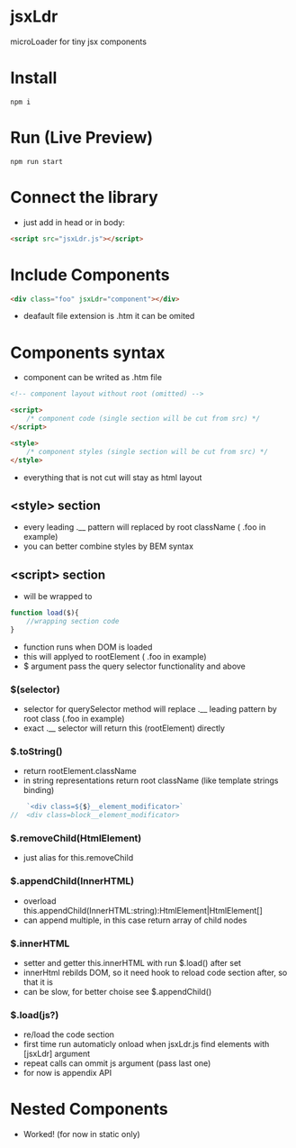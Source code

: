 # jsxLdr
microLoader for tiny jsx components

# Install
```shell
npm i
```

# Run (Live Preview)
```shell
npm run start
```

# Connect the library
- just add in head or in body:
```html
<script src="jsxLdr.js"></script>
```

# Include Components
```html
<div class="foo" jsxLdr="component"></div>
```
- deafault file extension is .htm it can be omited

# Components syntax
- component can be writed as .htm file

```html
<!-- component layout without root (omitted) -->

<script>
	/* component code (single section will be cut from src) */
</script>

<style>
	/* component styles (single section will be cut from src) */
</style>
```
- everything that is not cut will stay as html layout

## &lt;style&gt; section
- every leading .__ pattern will replaced by root className ( .foo in example)
- you can better combine styles by BEM syntax

## &lt;script&gt; section
- will be wrapped to

```js
function load($){
	//wrapping section code
}
```
- function runs when DOM is loaded
- this will applyed to rootElement ( .foo in example)
- $ argument pass the query selector functionality and above

### $(selector)
- selector for querySelector method will replace .__ leading pattern by root class (.foo in example)
- exact .__ selector will return this (rootElement) directly

### $.toString()
- return rootElement.className
- in string representations return root className (like template strings binding)
```js
	`<div class=${$}__element_modificator>`
//	<div class=block__element_modificator>
```

### $.removeChild(HtmlElement)
- just alias for this.removeChild

### $.appendChild(InnerHTML)
- overload this.appendChild(InnerHTML:string):HtmlElement|HtmlElement[]
- can append multiple, in this case return array of child nodes

### $.innerHTML
- setter and getter this.innerHTML with run $.load() after set
- innerHtml rebilds DOM, so it need hook to reload code section after, so that it is
- can be slow, for better choise see $.appendChild()

### $.load(js?)
- re/load the code section
- first time run automaticly onload when jsxLdr.js find elements with [jsxLdr] argument
- repeat calls can ommit js argument (pass last one)
- for now is appendix API

# Nested Components
- Worked! (for now in static only)